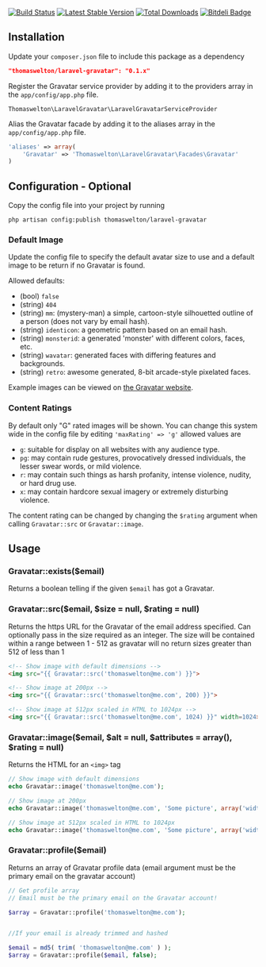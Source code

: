 [![Build Status](https://travis-ci.org/thomaswelton/laravel-gravatar.png?branch=master)](https://travis-ci.org/thomaswelton/laravel-gravatar)
[![Latest Stable Version](https://poser.pugx.org/thomaswelton/laravel-gravatar/v/stable.png)](https://packagist.org/packages/thomaswelton/laravel-gravatar)
[![Total Downloads](https://poser.pugx.org/thomaswelton/laravel-gravatar/downloads.png)](https://packagist.org/packages/thomaswelton/laravel-gravatar)
[![Bitdeli Badge](https://d2weczhvl823v0.cloudfront.net/thomaswelton/laravel-gravatar/trend.png)](https://bitdeli.com/free "Bitdeli Badge")


## Installation

Update your `composer.json` file to include this package as a dependency
```json
"thomaswelton/laravel-gravatar": "0.1.x"
```

Register the Gravatar service provider by adding it to the providers array in the `app/config/app.php` file.
```
Thomaswelton\LaravelGravatar\LaravelGravatarServiceProvider
```

Alias the Gravatar facade by adding it to the aliases array in the `app/config/app.php` file.
```php
'aliases' => array(
	'Gravatar' => 'Thomaswelton\LaravelGravatar\Facades\Gravatar'
)
```

## Configuration - Optional

Copy the config file into your project by running
```
php artisan config:publish thomaswelton/laravel-gravatar
```

### Default Image

Update the config file to specify the default avatar size to use and a default image to be return if no Gravatar is found. 

Allowed defaults:
- (bool)   `false`
- (string) `404`
- (string) `mm`: (mystery-man) a simple, cartoon-style silhouetted outline of a person (does not vary by email hash).
- (string) `identicon`: a geometric pattern based on an email hash.
- (string) `monsterid`: a generated 'monster' with different colors, faces, etc.
- (string) `wavatar`: generated faces with differing features and backgrounds.
- (string) `retro`: awesome generated, 8-bit arcade-style pixelated faces.

Example images can be viewed on [the Gravatar website](https://gravatar.com/site/implement/images/).

### Content Ratings

By default only "G" rated images will be shown. You can change this system wide in the config file by editing `'maxRating' => 'g'` allowed values are
- `g`: suitable for display on all websites with any audience type.
- `pg`: may contain rude gestures, provocatively dressed individuals, the lesser swear words, or mild violence.
- `r`: may contain such things as harsh profanity, intense violence, nudity, or hard drug use.
- `x`: may contain hardcore sexual imagery or extremely disturbing violence.

The content rating can be changed by changing the `$rating` argument when calling `Gravatar::src` or `Gravatar::image`.


## Usage

### Gravatar::exists($email)
Returns a boolean telling if the given `$email` has got a Gravatar.

### Gravatar::src($email, $size = null, $rating = null)

Returns the https URL for the Gravatar of the email address specified.
Can optionally pass in the size required as an integer. The size will be contained within a range between 1 - 512 as gravatar will no return sizes greater than 512 of less than 1

```html
<!-- Show image with default dimensions -->
<img src="{{ Gravatar::src('thomaswelton@me.com') }}">

<!-- Show image at 200px -->
<img src="{{ Gravatar::src('thomaswelton@me.com', 200) }}">

<!-- Show image at 512px scaled in HTML to 1024px -->
<img src="{{ Gravatar::src('thomaswelton@me.com', 1024) }}" width=1024>
```

### Gravatar::image($email, $alt = null, $attributes = array(), $rating = null)

Returns the HTML for an `<img>` tag

```php
// Show image with default dimensions
echo Gravatar::image('thomaswelton@me.com');

// Show image at 200px
echo Gravatar::image('thomaswelton@me.com', 'Some picture', array('width' => 200, 'height' => 200));

// Show image at 512px scaled in HTML to 1024px
echo Gravatar::image('thomaswelton@me.com', 'Some picture', array('width' => 1024, 'height' => 1024));
```

### Gravatar::profile($email)

Returns an array of Gravatar profile data (email argument must be the primary email on the gravatar account)

```php
// Get profile array
// Email must be the primary email on the Gravatar account!

$array = Gravatar::profile('thomaswelton@me.com');


//If your email is already trimmed and hashed

$email = md5( trim( 'thomaswelton@me.com' ) );
$array = Gravatar::profile($email, false);

```
